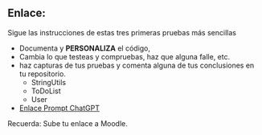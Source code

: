 ## Enlace:

Sigue las instrucciones de estas tres primeras pruebas más sencillas

* Documenta y **PERSONALIZA** el código,
* Cambia lo que testeas y compruebas, haz que alguna falle, etc.
* haz capturas de tus pruebas y comenta alguna de tus conclusiones en tu repositorio.
  * StringUtils
  * ToDoList
  * User
* [Enlace Prompt ChatGPT](https://chatgpt.com/share/67ecf921-2640-8003-b098-2170ab453d5d)

Recuerda: Sube tu enlace a Moodle.
